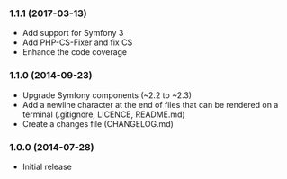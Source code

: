 ### 1.1.1 (2017-03-13)

  * Add support for Symfony 3
  * Add PHP-CS-Fixer and fix CS
  * Enhance the code coverage

### 1.1.0 (2014-09-23)

  * Upgrade Symfony components (~2.2 to ~2.3)
  * Add a newline character at the end of files that can be rendered on a terminal (.gitignore, LICENCE, README.md)
  * Create a changes file (CHANGELOG.md)

### 1.0.0 (2014-07-28)

  * Initial release
